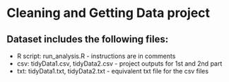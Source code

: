 Cleaning and Getting Data project
==================================
Dataset includes the following files:
--------------------------------------

- R script: run_analysis.R - instructions are in comments
- csv: tidyData1.csv, tidyData2.csv - project outputs for 1st and 2nd part
- txt: tidyData1.txt, tidyData2.txt - equivalent txt file for the csv files

